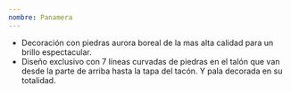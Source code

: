 ```yaml
---
nombre: Panamera
---
```

- Decoración con piedras aurora boreal de la mas alta calidad para un brillo espectacular.
- Diseño exclusivo con 7 líneas curvadas de piedras en el talón que van desde la parte de arriba hasta la tapa del tacón. Y pala decorada en su totalidad.
